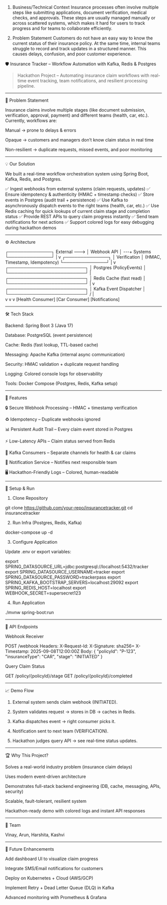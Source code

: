 1. Business/Technical Context
Insurance processes often involve multiple steps like submitting applications, document verification, medical checks, and approvals. These steps are usually managed manually or across scattered systems, which makes it hard for users to track progress and for teams to collaborate efficiently.

2. Problem Statement
Customers do not have an easy way to know the current status of their insurance policy. At the same time, internal teams struggle to record and track updates in a structured manner. This causes delays, confusion, and poor customer experience.






🛡 Insurance Tracker – Workflow Automation with Kafka, Redis & Postgres

> Hackathon Project – Automating insurance claim workflows with real-time event tracking, team notifications, and resilient processing pipeline.




---

🚀 Problem Statement

Insurance claims involve multiple stages (like document submission, verification, approval, payment) and different teams (health, car, etc.).
Currently, workflows are:

Manual → prone to delays & errors

Opaque → customers and managers don’t know claim status in real time

Non-resilient → duplicate requests, missed events, and poor monitoring



---

💡 Our Solution

We built a real-time workflow orchestration system using Spring Boot, Kafka, Redis, and Postgres.

✅ Ingest webhooks from external systems (claim requests, updates)
✅ Ensure idempotency & authenticity (HMAC + timestamp checks)
✅ Store events in Postgres (audit trail + persistence)
✅ Use Kafka to asynchronously dispatch events to the right teams (health, car, etc.)
✅ Use Redis caching for quick lookups of current claim stage and completion status
✅ Provide REST APIs to query claim progress instantly
✅ Send team notifications for next actions
✅ Support colored logs for easy debugging during hackathon demos


---

⚙ Architecture

┌──────────────┐
   External ---> │  Webhook API │ ---+
    Systems      └──────────────┘    |
                                      v
                              ┌──────────────┐
                              │ Verification │  (HMAC, Timestamp, Idempotency)
                              └──────────────┘
                                      |
                                      v
                        ┌─────────────────────────┐
                        │ Postgres (PolicyEvents) │
                        └─────────────────────────┘
                                      |
                        ┌─────────────────────────┐
                        │ Redis Cache (fast read) │
                        └─────────────────────────┘
                                      |
                                      v
                        ┌─────────────────────────┐
                        │ Kafka Event Dispatcher  │
                        └─────────────────────────┘
                        /           |            \
                       v            v             v
                [Health Consumer] [Car Consumer] [Notifications]


---

🛠 Tech Stack

Backend: Spring Boot 3 (Java 17)

Database: PostgreSQL (event persistence)

Cache: Redis (fast lookup, TTL-based cache)

Messaging: Apache Kafka (internal async communication)

Security: HMAC validation + duplicate request handling

Logging: Colored console logs for observability

Tools: Docker Compose (Postgres, Redis, Kafka setup)



---

📌 Features

🔒 Secure Webhook Processing – HMAC + timestamp verification

♻ Idempotency – Duplicate webhooks ignored

📊 Persistent Audit Trail – Every claim event stored in Postgres

⚡ Low-Latency APIs – Claim status served from Redis

📨 Kafka Consumers – Separate channels for health & car claims

🔔 Notification Service – Notifies next responsible team

🖥 Hackathon-Friendly Logs – Colored, human-readable



---

🔧 Setup & Run

1. Clone Repository

git clone https://github.com/your-repo/insurancetracker.git
cd insurancetracker

2. Run Infra (Postgres, Redis, Kafka)

docker-compose up -d

3. Configure Application

Update .env or export variables:

export SPRING_DATASOURCE_URL=jdbc:postgresql://localhost:5432/tracker
export SPRING_DATASOURCE_USERNAME=tracker
export SPRING_DATASOURCE_PASSWORD=trackerpass
export SPRING_KAFKA_BOOTSTRAP_SERVERS=localhost:29092
export SPRING_REDIS_HOST=localhost
export WEBHOOK_SECRET=supersecret123

4. Run Application

./mvnw spring-boot:run


---

📡 API Endpoints

Webhook Receiver

POST /webhook
Headers:
  X-Request-Id: <unique-id>
  X-Signature: sha256=<hmac>
  X-Timestamp: 2025-09-08T12:00:00Z
Body:
  { "policyId": "P-123", "insuranceType": "CAR", "stage": "INITIATED" }

Query Claim Status

GET /policy/{policyId}/stage
GET /policy/{policyId}/completed


---

📈 Demo Flow

1. External system sends claim webhook (INITIATED).


2. System validates request → stores in DB → caches in Redis.


3. Kafka dispatches event → right consumer picks it.


4. Notification sent to next team (VERIFICATION).


5. Hackathon judges query API → see real-time status updates.




---

🏆 Why This Project?

Solves a real-world industry problem (insurance claim delays)

Uses modern event-driven architecture

Demonstrates full-stack backend engineering (DB, cache, messaging, APIs, security)

Scalable, fault-tolerant, resilient system

Hackathon-ready demo with colored logs and instant API responses



---

👥 Team

Vinay, Arun, Harshita, Kashvi



---

🚀 Future Enhancements

Add dashboard UI to visualize claim progress

Integrate SMS/Email notifications for customers

Deploy on Kubernetes + Cloud (AWS/GCP)

Implement Retry + Dead Letter Queue (DLQ) in Kafka

Advanced monitoring with Prometheus & Grafana
